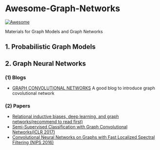 # Awesome-Graph-Networks
[![Awesome](https://cdn.rawgit.com/sindresorhus/awesome/d7305f38d29fed78fa85652e3a63e154dd8e8829/media/badge.svg)](https://github.com/sindresorhus/awesome)

Materials for Graph Models and Graph Networks
## 1. Probabilistic Graph Models
## 2. Graph Neural Networks
### (1) Blogs
- [GRAPH CONVOLUTIONAL NETWORKS](http://tkipf.github.io/graph-convolutional-networks/)
A good blog to introduce graph covolutional network

### (2) Papers
- [Relational inductive biases, deep learning, and graph networks(recommend to read first)](https://arxiv.org/pdf/1806.01261.pdf) 
- [Semi-Supervised Classification with Graph Convolutional Networks(ICLR 2017)](http://arxiv.org/abs/1609.02907)
- [Convolutional Neural Networks on Graphs with Fast Localized Spectral Filtering (NIPS 2016)](https://arxiv.org/abs/1606.09375)
